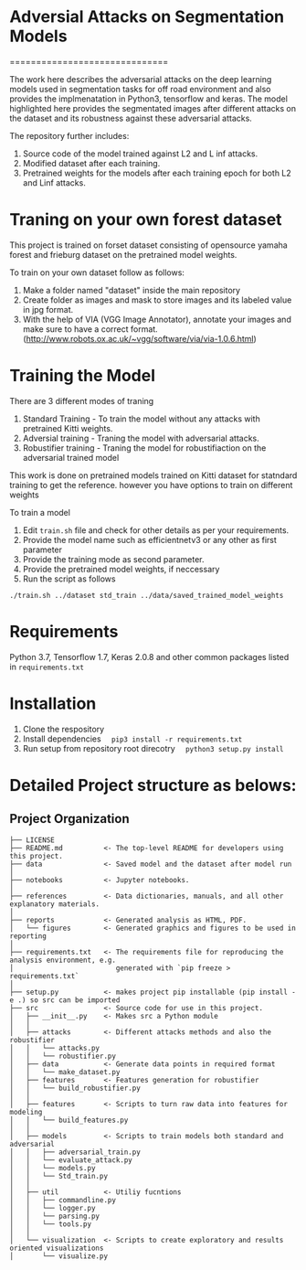 
# Adversial Attacks on Segmentation Models
==============================

The work here describes the adversarial attacks on the deep learning models used in segmentation tasks for off road environment and also provides the implmenatation in Python3, tensorflow and keras. The model highlighted here provides the segmentated images after different attacks on the dataset and its robustness against these adversarial attacks.

The repository further includes: 
1. Source code of the model trained against L2 and L inf attacks.
2. Modified dataset after each training.
3. Pretrained weights for the models after each training epoch for both L2 and Linf attacks.   

# Traning on your own forest dataset

This project is trained on forset dataset consisting of opensource yamaha forest and frieburg dataset on the pretrained model weights.

To train on your own dataset follow as follows:
1. Make a folder named "dataset" inside the main repository 
2. Create folder as images and mask to store images and its labeled value in jpg format.
3. With the help of VIA (VGG Image Annotator), annotate your images and make sure to have a correct format. (http://www.robots.ox.ac.uk/~vgg/software/via/via-1.0.6.html) 

# Training the Model

There are 3 different modes of traning
1. Standard Training - To train the model without any attacks with pretrained Kitti weights.
2. Adversial training - Traning the model with adversarial attacks.
3. Robustifier training - Traning the model for robustifiaction on the adversarial trained model

This work is done on pretrained models trained on Kitti dataset for statndard training to get the reference.  however you have options to train on different weights

To train a model  
1. Edit `train.sh` file and check for other details as per your requirements.
2. Provide the model name such as efficientnetv3 or any other as first parameter
3. Provide the training mode as second parameter.
4. Provide the pretrained model weights, if neccessary
5. Run the script as follows
   
`./train.sh ../dataset std_train ../data/saved_trained_model_weights`

# Requirements

Python 3.7, Tensorflow 1.7, Keras 2.0.8 and other common packages listed in `requirements.txt`

# Installation

1. Clone the respository 
2. Install dependencies
`  pip3 install -r requirements.txt`
3. Run setup from repository root direcotry
`  python3 setup.py install`

# Detailed Project structure as belows: 
Project Organization
------------

    ├── LICENSE
    ├── README.md          <- The top-level README for developers using this project.
    ├── data               <- Saved model and the dataset after model run
    │
    ├── notebooks          <- Jupyter notebooks.
    │
    ├── references         <- Data dictionaries, manuals, and all other explanatory materials.
    │
    ├── reports            <- Generated analysis as HTML, PDF.
    │   └── figures        <- Generated graphics and figures to be used in reporting
    │
    ├── requirements.txt   <- The requirements file for reproducing the analysis environment, e.g.
    │                         generated with `pip freeze > requirements.txt`
    │
    ├── setup.py           <- makes project pip installable (pip install -e .) so src can be imported
    ├── src                <- Source code for use in this project.
    │   ├── __init__.py    <- Makes src a Python module
    │   │
    │   ├── attacks        <- Different attacks methods and also the robustifier
    │   │   └── attacks.py
    │   │   └── robustifier.py
    │   ├── data           <- Generate data points in required format
    │   │   └── make_dataset.py
    │   ├── features       <- Features generation for robustifier
    │   │   └── build_robustifier.py
    │   │
    │   ├── features       <- Scripts to turn raw data into features for modeling
    │   │   └── build_features.py
    │   │
    │   ├── models         <- Scripts to train models both standard and adversarial
    │   │   ├── adversarial_train.py
    │   │   └── evaluate_attack.py
    │   │   └── models.py
    │   │   └── Std_train.py
    │   │
    │   ├── util           <- Utiliy fucntions
    │   │   ├── commandline.py
    │   │   └── logger.py
    │   │   └── parsing.py
    │   │   └── tools.py
    │   │
    │   └── visualization  <- Scripts to create exploratory and results oriented visualizations
    │       └── visualize.py
